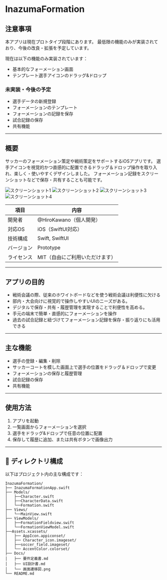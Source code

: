 # InazumaFormation

## 注意事項

本アプリは現在プロトタイプ段階にあります。
最低限の機能のみが実装されており、今後の改良・拡張を予定しています。

現在は以下の機能のみ実装されています：
- 基本的なフォーメーション画面
- テンプレート選手アイコンのドラッグ&ドロップ

### 未実装・今後の予定

- 選手データの新規登録
- フォーメーションのテンプレート
- フォーメーションの記録を保存
- 試合記録の保存
- 共有機能

---

## 概要
サッカーのフォーメーション策定や戦術策定をサポートするiOSアプリです。
選手アイコンを視覚的かつ直感的に配置できるドラッグ＆ドロップ操作を取り入れ、楽しく・使いやすくデザインしました。
フォーメーション記録をスクリーンショットなどで保存・共有することも可能です。

![スクリーンショット1](Docs/image1.png)
![スクリーンショット2](Docs/image1.png)
![スクリーンショット3](Docs/image1.png)
![スクリーンショット4](Docs/image1.png)


| 項目 | 内容 |
|------|------|
| 開発者 | @HiroKawano（個人開発） |
| 対応OS | iOS（SwiftUI対応） |
| 技術構成 | Swift, SwiftUI |
| バージョン | Prototype |
| ライセンス | MIT（自由にご利用いただけます） |

---

## アプリの目的

- 戦術会議の際、従来のホワイトボードなどを使う戦術会議は利便性に欠ける
- 部内・大会向けに視覚的で操作しやすいUIのニーズがある。
- デジタルで保存・共有・履歴管理を実現することで利便性を高める。
- 手元の端末で簡単・直感的にフォーメーションを操作
- 過去の試合記録と紐づけてフォーメーション記録を保存・振り返りにも活用できる

---

## 主な機能

- 選手の登録・編集・削除
- サッカーコートを模した画面上で選手の位置をドラッグ＆ドロップで変更
- フォーメーションの保存と履歴管理
- 試合記録の保存
- 共有機能

---

##  使用方法

1. アプリを起動  
2. 一覧画面からフォーメーションを選択  
3. 選手をドラッグ&ドロップで任意の位置に配置
4. 保存して履歴に追加、または共有ボタンで画像出力

---

## 📁 ディレクトリ構成

以下はプロジェクト内の主な構成です：
```text
InazumaFormation/
├── InazumaFormationApp.swift
├── Models/
│   ├──Character.swift
│   ├──CharacterData.swift
│   └──Formation.swift
├── Views/
│   └──MainView.swift
├── ViewModels/
│   ├──FormationFieldview.swift
│   └──FormationViewModel.swift
├──Assets.xcassets/
│   ├── AppIcon.appiconset/
│   ├── Character_icon.imageset/
│   ├──soccer_field.imageset/
│   └── AccentColor.colorset/
├── Docs/
│   ├── 要件定義書.md
│   ├── UI設計書.md
│   └── 画面遷移図.png
└── README.md

